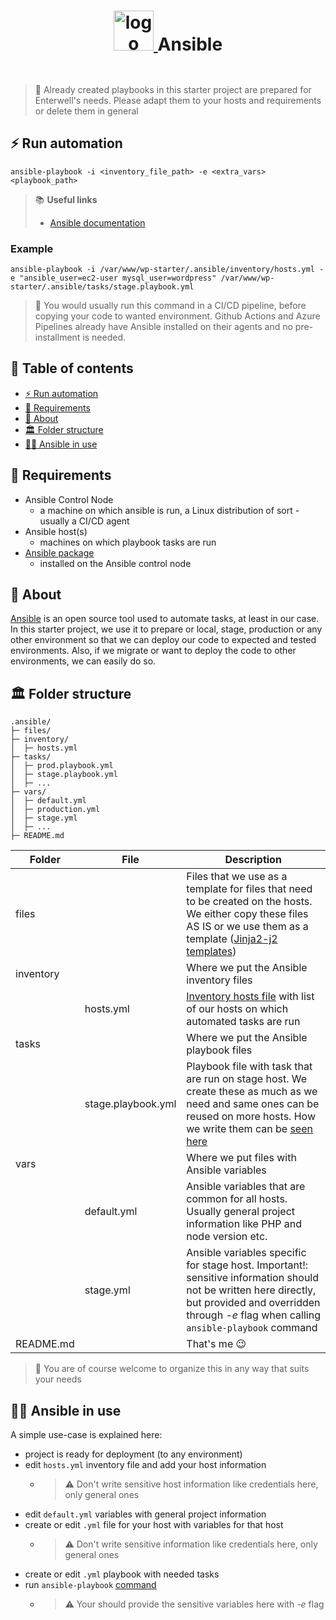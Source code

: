 <h1 align="center">
  <a href="https://www.ansible.com/" target="_blank">
    <picture>
      <img width="64" height="64" alt="logo" src="https://cdn.jsdelivr.net/gh/devicons/devicon/icons/ansible/ansible-original-wordmark.svg">
    </picture>
  </a>
  <p style="display: inline-block">Ansible</p>
</h1>

> 🔔 Already created playbooks in this starter project are prepared for Enterwell's needs. Please adapt them to your hosts 
> and requirements or delete them in general

## ⚡ Run automation

```
ansible-playbook -i <inventory_file_path> -e <extra_vars> <playbook_path>
```
> 📚 **Useful links**
> - [Ansible documentation](https://docs.ansible.com/ansible/latest/index.html)

### Example
```
ansible-playbook -i /var/www/wp-starter/.ansible/inventory/hosts.yml -e "ansible_user=ec2-user mysql_user=wordpress" /var/www/wp-starter/.ansible/tasks/stage.playbook.yml
```

> 🔔 You would usually run this command in a CI/CD pipeline, before copying your code to wanted environment. Github Actions 
> and Azure Pipelines already have Ansible installed on their agents and no pre-installment is needed.

## 📖 Table of contents

- [⚡ Run automation](#-run-automation)
- [🔨 Requirements](#-requirements)
- [📘 About](#-about)
- [🏛 Folder structure](#-folder-structure)
- [🧑‍💼 Ansible in use](#-ansible-in-use)

## 🔨 Requirements

- Ansible Control Node
  - a machine on which ansible is run, a Linux distribution of sort - usually a CI/CD agent
- Ansible host(s)
  - machines on which playbook tasks are run
- [Ansible package](https://docs.ansible.com/ansible/latest/installation_guide/installation_distros.html#installing-ansible-on-ubuntu)
  - installed on the Ansible control node

## 📘 About

[Ansible](https://www.ansible.com/) is an open source tool used to automate tasks, at least in our case. In this starter project, we use it to prepare 
or local, stage, production or any other environment so that we can deploy our code to expected and tested environments. Also, 
if we migrate or want to deploy the code to other environments, we can easily do so.

## 🏛 Folder structure

```
.ansible/
├─ files/
├─ inventory/
│  ├─ hosts.yml
├─ tasks/
│  ├─ prod.playbook.yml
│  ├─ stage.playbook.yml
│  ├─ ...
├─ vars/
│  ├─ default.yml
│  ├─ production.yml
│  ├─ stage.yml
│  ├─ ...
├─ README.md
```
| Folder    | File               | Description                                                                                                                                                                                                                                             |
|-----------|--------------------|---------------------------------------------------------------------------------------------------------------------------------------------------------------------------------------------------------------------------------------------------------|
| files     |                    | Files that we use as a template for files that need to be created on the hosts. We either copy these files AS IS or we use them as a template ([Jinja2-j2 templates](https://docs.ansible.com/ansible/latest/playbook_guide/playbooks_templating.html)) |
| inventory |                    | Where we put the Ansible inventory files                                                                                                                                                                                                                |
|           | hosts.yml          | [Inventory hosts file](https://docs.ansible.com/ansible/latest/inventory_guide/intro_inventory.html) with list of our hosts on which automated tasks are run                                                                                            |
| tasks     |                    | Where we put the Ansible playbook files                                                                                                                                                                                                                 |
|           | stage.playbook.yml | Playbook file with task that are run on stage host. We create these as much as we need and same ones can be reused on more hosts. How we write them can be [seen here](https://docs.ansible.com/ansible/latest/playbook_guide/playbooks_intro.html)     |
| vars      |                    | Where we put files with Ansible variables                                                                                                                                                                                                               |
|           | default.yml        | Ansible variables that are common for all hosts. Usually general project information like PHP and node version etc.                                                                                                                                     |
|           | stage.yml          | Ansible variables specific for stage host. Important!: sensitive information should not be written here directly, but provided and overridden through _-e_ flag when calling `ansible-playbook` command                                                 |
| README.md |                    | That's me 😉                                                                                                                                                                                                                                            |
> 🔔 You are of course welcome to organize this in any way that suits your needs

## 🧑‍💼 Ansible in use

A simple use-case is explained here:
- project is ready for deployment (to any environment)
- edit `hosts.yml` inventory file and add your host information
  - > ⚠ Don't write sensitive host information like credentials here, only general ones
- edit `default.yml` variables with general project information
- create or edit `.yml` file for your host with variables for that host
  - > ⚠ Don't write sensitive information like credentials here, only general ones
- create or edit `.yml` playbook with needed tasks
- run `ansible-playbook` [command](#-run-automation)
  - > ⚠ Your should provide the sensitive variables here with _-e_ flag